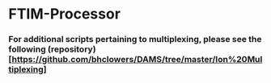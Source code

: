 # FTIM-Processor



### For additional scripts pertaining to multiplexing, please see the following (repository)[https://github.com/bhclowers/DAMS/tree/master/Ion%20Multiplexing]
